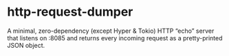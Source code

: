 # http-request-dumper
A minimal, zero-dependency (except Hyper &amp; Tokio) HTTP “echo” server that listens on :8085 and returns every incoming request as a pretty-printed JSON object.
